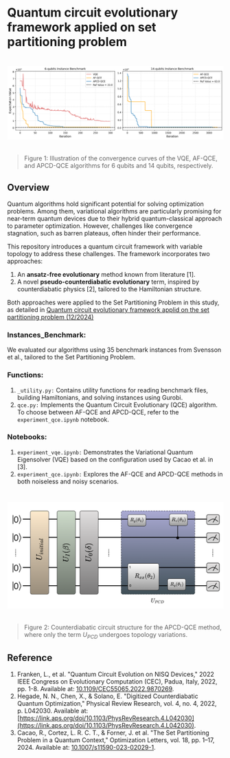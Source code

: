 # Quantum circuit evolutionary framework applied on set partitioning problem

<!-- [![LinkedIn](https://img.shields.io/badge/LinkedIn-0077B5?style=for-the-badge&logo=linkedin&logoColor=white)](https://www.linkedin.com/in/brunooziel/) -->

# <p align="center"><img src="figures\convergence_curve.png" width="980"></p>
> Figure 1: Illustration of the convergence curves of the VQE, AF-QCE, and APCD-QCE algorithms for 6 qubits and 14 qubits, respectively.

## Overview
Quantum algorithms hold significant potential for solving optimization problems. Among them, variational algorithms are particularly promising for near-term quantum devices due to their hybrid quantum-classical approach to parameter optimization. However, challenges like convergence stagnation, such as barren plateaus, often hinder their performance.

This repository introduces a quantum circuit framework with variable topology to address these challenges. The framework incorporates two approaches:

1. An **ansatz-free evolutionary** method known from literature [1].
2. A novel **pseudo-counterdiabatic evolutionary** term, inspired by counterdiabatic physics [2], tailored to the Hamiltonian structure.

Both approaches were applied to the Set Partitioning Problem in this study, as detailed in [Quantum circuit evolutionary framework applid on the set partitioning problem (12/2024)]()

### Instances_Benchmark:
We evaluated our algorithms using 35 benchmark instances from Svensson et al., tailored to the Set Partitioning Problem.

### Functions:
1. ```_utility.py:``` Contains utility functions for reading benchmark files, building Hamiltonians, and solving instances using Gurobi.
2. ```qce.py:``` Implements the Quantum Circuit Evolutionary (QCE) algorithm. To choose between AF-QCE and APCD-QCE, refer to the ```experiment_qce.ipynb``` notebook.

### Notebooks:
1. ```experiment_vqe.ipynb:``` Demonstrates the Variational Quantum Eigensolver (VQE) based on the configuration used by Cacao et al. in [3].
2. ```experiment_qce.ipynb:``` Explores the AF-QCE and APCD-QCE methods in both noiseless and noisy scenarios.

# <p align="center"><img src="figures\fig_apcd_ansatz.png" width="980"></p>
> Figure 2:  Counterdiabatic circuit structure for the APCD-QCE method, where only the term $U_{PCD}$ undergoes topology variations.

## Reference

1. Franken, L., et al. "Quantum Circuit Evolution on NISQ Devices," 2022 IEEE Congress on Evolutionary Computation (CEC), Padua, Italy, 2022, pp. 1-8. Available at: [10.1109/CEC55065.2022.9870269](https://doi.org/10.1109/CEC55065.2022.9870269).
2. Hegade, N. N., Chen, X., & Solano, E. "Digitized Counterdiabatic Quantum Optimization," Physical Review Research, vol. 4, no. 4, 2022, p. L042030. Available at: [https://link.aps.org/doi/10.1103/PhysRevResearch.4.L042030](https://link.aps.org/doi/10.1103/PhysRevResearch.4.L042030).
3. Cacao, R., Cortez, L. R. C. T., & Forner, J. et al. "The Set Partitioning Problem in a Quantum Context," Optimization Letters, vol. 18, pp. 1–17, 2024. Available at: [10.1007/s11590-023-02029-1](https://doi.org/10.1007/s11590-023-02029-1).
